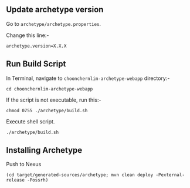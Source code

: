 ## Update archetype version 

Go to `archetype/archetype.properties`.
 
Change this line:-

    archetype.version=X.X.X

## Run Build Script

In Terminal, navigate to `choonchernlim-archetype-webapp` directory:-

    cd choonchernlim-archetype-webapp

If the script is not executable, run this:-

    chmod 0755 ./archetype/build.sh

Execute shell script.

    ./archetype/build.sh 

## Installing Archetype

Push to Nexus

    (cd target/generated-sources/archetype; mvn clean deploy -Pexternal-release -Possrh)

